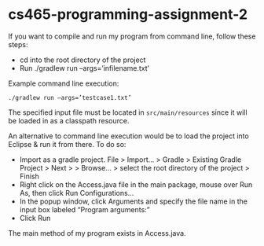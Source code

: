 # cs465-programming-assignment-2

If you want to compile and run my program from command line, follow these steps:
- cd into the root directory of the project
- Run ./gradlew run –args=’infilename.txt’

Example command line execution:

`./gradlew run –args=’testcase1.txt’`

The specified input file must be located in `src/main/resources` since it will be loaded in as a classpath resource.

An alternative to command line execution would be to load the project into Eclipse & run it from there. To do so:
- Import as a gradle project. File > Import… > Gradle > Existing Gradle Project > Next > > Browse… > select the root directory of the project > Finish
- Right click on the Access.java file in the main package, mouse over Run As, then click Run Configurations…
- In the popup window, click Arguments and specify the file name in the input box labeled “Program arguments:” 
- Click Run

The main method of my program exists in Access.java. 
